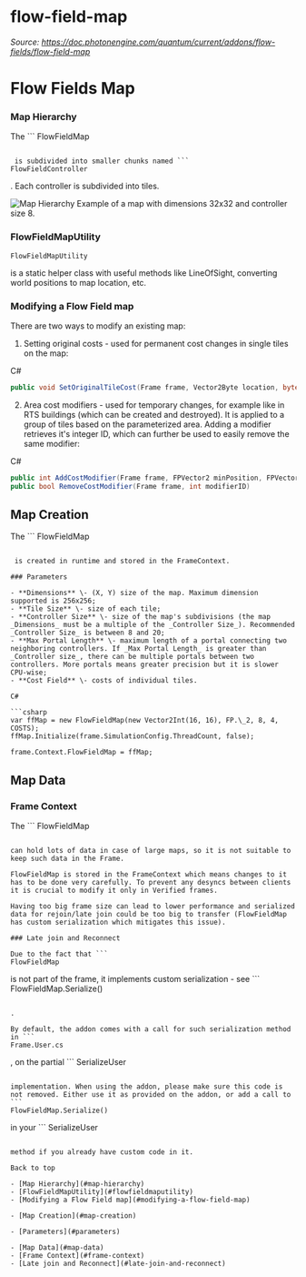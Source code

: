 # flow-field-map

_Source: https://doc.photonengine.com/quantum/current/addons/flow-fields/flow-field-map_

# Flow Fields Map

### Map Hierarchy

The ```
FlowFieldMap
```

 is subdivided into smaller chunks named ```
FlowFieldController
```

. Each controller is subdivided into tiles.

![Map Hierarchy](/docs/img/quantum/v2/addons/flow-fields/map-hierarchy-1.png)
Example of a map with dimensions 32x32 and controller size 8.
### FlowFieldMapUtility

```
FlowFieldMapUtility
```

is a static helper class with useful methods like LineOfSight, converting world positions to map location, etc.

### Modifying a Flow Field map

There are two ways to modify an existing map:

1. Setting original costs - used for permanent cost changes in single tiles on the map:

C#

```csharp
public void SetOriginalTileCost(Frame frame, Vector2Byte location, byte cost)

```

2. Area cost modifiers - used for temporary changes, for example like in RTS buildings (which can be created and destroyed). It is applied to a group of tiles based on the parameterized area. Adding a modifier retrieves it's integer ID, which can further be used to easily remove the same modifier:

C#

```csharp
public int AddCostModifier(Frame frame, FPVector2 minPosition, FPVector2 maxPosition, byte cost)
public bool RemoveCostModifier(Frame frame, int modifierID)

```

## Map Creation

The ```
FlowFieldMap
```

 is created in runtime and stored in the FrameContext.

### Parameters

- **Dimensions** \- (X, Y) size of the map. Maximum dimension supported is 256x256;
- **Tile Size** \- size of each tile;
- **Controller Size** \- size of the map's subdivisions (the map _Dimensions_ must be a multiple of the _Controller Size_). Recommended _Controller Size_ is between 8 and 20;
- **Max Portal Length** \- maximum length of a portal connecting two neighboring controllers. If _Max Portal Length_ is greater than _Controller size_, there can be multiple portals between two controllers. More portals means greater precision but it is slower CPU-wise;
- **Cost Field** \- costs of individual tiles.

C#

```csharp
var ffMap = new FlowFieldMap(new Vector2Int(16, 16), FP.\_2, 8, 4, COSTS);
ffMap.Initialize(frame.SimulationConfig.ThreadCount, false);

frame.Context.FlowFieldMap = ffMap;

```

## Map Data

### Frame Context

The ```
FlowFieldMap
```

can hold lots of data in case of large maps, so it is not suitable to keep such data in the Frame.

FlowFieldMap is stored in the FrameContext which means changes to it has to be done very carefully. To prevent any desyncs between clients it is crucial to modify it only in Verified frames.

Having too big frame size can lead to lower performance and serialized data for rejoin/late join could be too big to transfer (FlowFieldMap has custom serialization which mitigates this issue).

### Late join and Reconnect

Due to the fact that ```
FlowFieldMap
```

 is not part of the frame, it implements custom serialization - see ```
FlowFieldMap.Serialize()
```

.

By default, the addon comes with a call for such serialization method in ```
Frame.User.cs
```

, on the partial ```
SerializeUser
```

implementation. When using the addon, please make sure this code is not removed. Either use it as provided on the addon, or add a call to ```
FlowFieldMap.Serialize()
```

 in your ```
SerializeUser
```

method if you already have custom code in it.

Back to top

- [Map Hierarchy](#map-hierarchy)
- [FlowFieldMapUtility](#flowfieldmaputility)
- [Modifying a Flow Field map](#modifying-a-flow-field-map)

- [Map Creation](#map-creation)

- [Parameters](#parameters)

- [Map Data](#map-data)
- [Frame Context](#frame-context)
- [Late join and Reconnect](#late-join-and-reconnect)